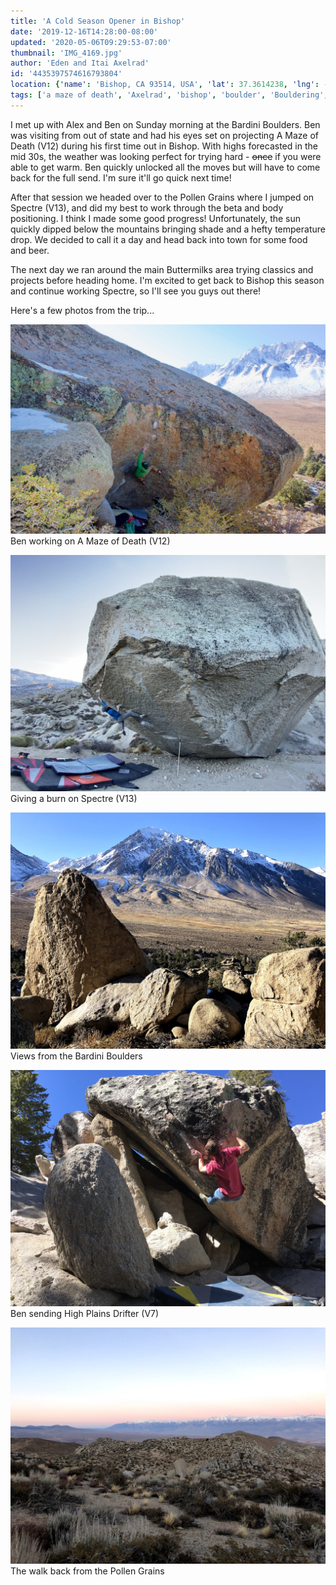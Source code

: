```yaml
---
title: 'A Cold Season Opener in Bishop'
date: '2019-12-16T14:28:00-08:00'
updated: '2020-05-06T09:29:53-07:00'
thumbnail: 'IMG_4169.jpg'
author: 'Eden and Itai Axelrad'
id: '4435397574616793804'
location: {'name': 'Bishop, CA 93514, USA', 'lat': 37.3614238, 'lng': -118.3996636, 'span': '56.62046767235769, 70.3125'}
tags: ['a maze of death', 'Axelrad', 'bishop', 'boulder', 'Bouldering', 'buttermilks', 'Climbing']
---
```


I met up with Alex and Ben on Sunday morning at the Bardini Boulders. Ben was visiting from out of state and had his eyes set on projecting A Maze of Death (V12) during his first time out in Bishop. With highs forecasted in the mid 30s, the weather was looking perfect for trying hard - ~~once~~ if you were able to get warm. Ben quickly unlocked all the moves but will have to come back for the full send. I'm sure it'll go quick next time!

After that session we headed over to the Pollen Grains where I jumped on Spectre (V13), and did my best to work through the beta and body positioning. I think I made some good progress! Unfortunately, the sun quickly dipped below the mountains bringing shade and a hefty temperature drop. We decided to call it a day and head back into town for some food and beer.

The next day we ran around the main Buttermilks area trying classics and projects before heading home. I'm excited to get back to Bishop this season and continue working Spectre, so I'll see you guys out there!

Here's a few photos from the trip...

![image alt](/images/IMG_4169.jpg)Ben working on A Maze of Death (V12)

![image alt](/images/IMG_2345.jpg)Giving a burn on Spectre (V13)

![image alt](/images/IMG_0409.jpg)Views from the Bardini Boulders

![image alt](/images/IMG_0448.jpg)Ben sending High Plains Drifter (V7)

![image alt](/images/IMG_0412.jpg)The walk back from the Pollen Grains


